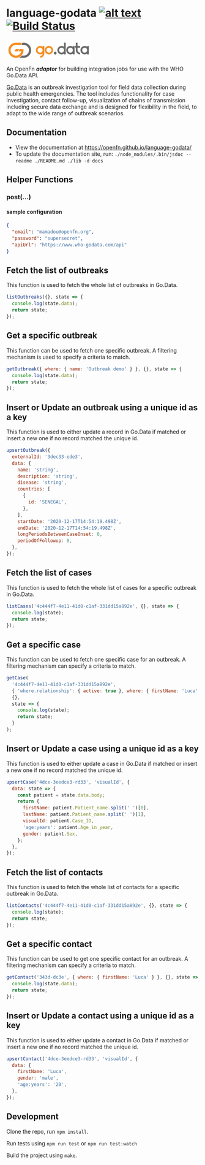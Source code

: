 # language-godata [<img src="https://avatars2.githubusercontent.com/u/9555108?s=200&v=4)" alt="alt text" height="20">](https://www.openfn.org) [![Build Status](https://travis-ci.org/OpenFn/language-godata.svg?branch=master)](https://travis-ci.org/OpenFn/language-godata)

<img src="https://github.com/OpenFn/language-godata/raw/master/logo.png" alt="alt text" height="50">

An OpenFn **_adaptor_** for building integration jobs for use with the WHO Go.Data
API.

[Go.Data](https://www.who.int/godata) is an outbreak investigation tool for
field data collection during public health emergencies. The tool includes
functionality for case investigation, contact follow-up, visualization of chains
of transmission including secure data exchange and is designed for flexibility
in the field, to adapt to the wide range of outbreak scenarios.

## Documentation

- View the documentation at https://openfn.github.io/language-godata/
- To update the documentation site, run: `./node_modules/.bin/jsdoc --readme ./README.md ./lib -d docs`

## Helper Functions

### post(...)

#### sample configuration

```json
{
  "email": "mamadou@openfn.org",
  "password": "supersecret",
  "apiUrl": "https://www.who-godata.com/api"
}
```

## Fetch the list of outbreaks

This function is used to fetch the whole list of outbreaks in Go.Data.

```js
listOutbreaks({}, state => {
  console.log(state.data);
  return state;
});
```

## Get a specific outbreak

This function can be used to fetch one specific outbreak. A filtering mechanism is used to specify a criteria to match.

```js
getOutbreak({ where: { name: 'Outbreak demo' } }, {}, state => {
  console.log(state.data);
  return state;
});
```

## Insert or Update an outbreak using a unique id as a key

This function is used to either update a record in Go.Data if matched or insert a new one if no record matched the unique id.

```js
upsertOutbreak({
  externalId: '3dec33-ede3',
  data: {
    name: 'string',
    description: 'string',
    disease: 'string',
    countries: [
      {
        id: 'SENEGAL',
      },
    ],
    startDate: '2020-12-17T14:54:19.498Z',
    endDate: '2020-12-17T14:54:19.498Z',
    longPeriodsBetweenCaseOnset: 0,
    periodOfFollowup: 0,
  },
});
```

## Fetch the list of cases

This function is used to fetch the whole list of cases for a specific outbreak in Go.Data.

```js
listCases('4c444f7-4e11-41d0-c1af-331dd15a892e', {}, state => {
  console.log(state);
  return state;
});
```

## Get a specific case

This function can be used to fetch one specific case for an outbreak. A filtering mechanism can specify a criteria to match.

```js
getCase(
  '4c444f7-4e11-41d0-c1af-331dd15a892e',
  { 'where.relationship': { active: true }, where: { firstName: 'Luca' } },
  {},
  state => {
    console.log(state);
    return state;
  }
);
```

## Insert or Update a case using a unique id as a key

This function is used to either update a case in Go.Data if matched or insert a new one if no record matched the unique id.

```js
upsertCase('4dce-3eedce3-rd33', 'visualId', {
  data: state => {
    const patient = state.data.body;
    return {
      firstName: patient.Patient_name.split(' ')[0],
      lastName: patient.Patient_name.split(' ')[1],
      visualId: patient.Case_ID,
      'age:years': patient.Age_in_year,
      gender: patient.Sex,
    };
  },
});
```

## Fetch the list of contacts

This function is used to fetch the whole list of contacts for a specific outbreak in Go.Data.

```js
listContacts('4c444f7-4e11-41d0-c1af-331dd15a892e', {}, state => {
  console.log(state);
  return state;
});
```

## Get a specific contact

This function can be used to get one specific contact for an outbreak. A filtering mechanism can specify a criteria to match.

```js
getContact('343d-dc3e', { where: { firstName: 'Luca' } }, {}, state => {
  console.log(state.data);
  return state;
});
```

## Insert or Update a contact using a unique id as a key

This function is used to either update a contact in Go.Data if matched or insert a new one if no record matched the unique id.

```js
upsertContact('4dce-3eedce3-rd33', 'visualId', {
  data: {
    firstName: 'Luca',
    gender: 'male',
    'age:years': '20',
  },
});
```

## Development

Clone the repo, run `npm install`.

Run tests using `npm run test` or `npm run test:watch`

Build the project using `make`.
